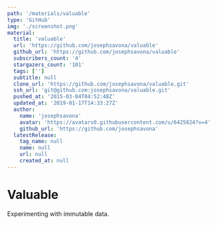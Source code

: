 ```yaml
---
path: '/materials/valuable'
type: 'GitHub'
img: './screenshot.png'
material:
  title: 'valuable'
  url: 'https://github.com/josephsavona/valuable'
  github_url: 'https://github.com/josephsavona/valuable'
  subscribers_count: '4'
  stargazers_count: '101'
  tags: ['']
  subtitle: null
  clone_url: 'https://github.com/josephsavona/valuable.git'
  ssh_url: 'git@github.com:josephsavona/valuable.git'
  pushed_at: '2015-03-04T04:52:48Z'
  updated_at: '2019-01-17T14:33:27Z'
  author:
    name: 'josephsavona'
    avatar: 'https://avatars0.githubusercontent.com/u/6425824?v=4'
    github_url: 'https://github.com/josephsavona'
  latestRelease:
    tag_name: null
    name: null
    url: null
    created_at: null
---
```

Valuable
========

Experimenting with immutable data.
